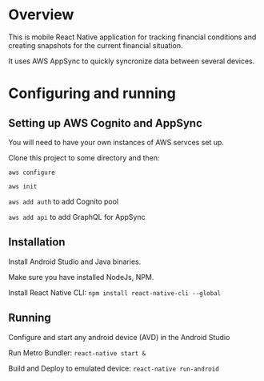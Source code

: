 # Overview

This is mobile React Native application for tracking financial conditions and creating snapshots for the current financial situation. 

It uses AWS AppSync to quickly syncronize data between several devices.

# Configuring and running

## Setting up AWS Cognito and AppSync

You will need to have your own instances of AWS servces set up.

Clone this project to some directory and then:

`aws configure`

`aws init`

`aws add auth` to add Cognito pool

`aws add api` to add GraphQL for AppSync

## Installation

Install Android Studio and Java binaries.

Make sure you have installed NodeJs, NPM.

Install React Native CLI: `npm install react-native-cli --global`

## Running

Configure and start any android device (AVD) in the Android Studio

Run Metro Bundler: `react-native start &`

Build and Deploy to emulated device: `react-native run-android`
